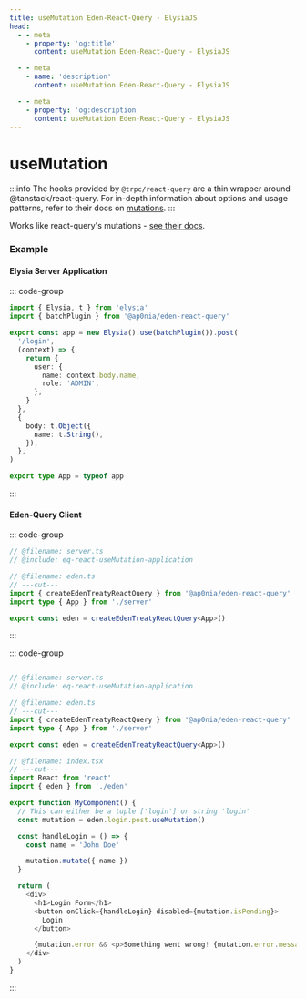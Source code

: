 ```yaml
---
title: useMutation Eden-React-Query - ElysiaJS
head:
  - - meta
    - property: 'og:title'
      content: useMutation Eden-React-Query - ElysiaJS

  - - meta
    - name: 'description'
      content: useMutation Eden-React-Query - ElysiaJS

  - - meta
    - property: 'og:description'
      content: useMutation Eden-React-Query - ElysiaJS
---
```


# useMutation

:::info
The hooks provided by `@trpc/react-query` are a thin wrapper around @tanstack/react-query.
For in-depth information about options and usage patterns,
refer to their docs on [mutations](https://tanstack.com/query/v5/docs/framework/react/guides/mutations).
:::

Works like react-query's mutations - [see their docs](https://tanstack.com/query/v5/docs/framework/react/guides/mutations).

### Example

#### Elysia Server Application

::: code-group

```typescript twoslash include eq-react-useMutation-application [server.ts]
import { Elysia, t } from 'elysia'
import { batchPlugin } from '@ap0nia/eden-react-query'

export const app = new Elysia().use(batchPlugin()).post(
  '/login',
  (context) => {
    return {
      user: {
        name: context.body.name,
        role: 'ADMIN',
      },
    }
  },
  {
    body: t.Object({
      name: t.String(),
    }),
  },
)

export type App = typeof app
```

:::

#### Eden-Query Client

::: code-group

```typescript twoslash include eq-react-useMutation-client [eden.ts]
// @filename: server.ts
// @include: eq-react-useMutation-application

// @filename: eden.ts
// ---cut---
import { createEdenTreatyReactQuery } from '@ap0nia/eden-react-query'
import type { App } from './server'

export const eden = createEdenTreatyReactQuery<App>()
```

:::

::: code-group

```typescript twoslash [index.tsx]

// @filename: server.ts
// @include: eq-react-useMutation-application

// @filename: eden.ts
// ---cut---
import { createEdenTreatyReactQuery } from '@ap0nia/eden-react-query'
import type { App } from './server'

export const eden = createEdenTreatyReactQuery<App>()

// @filename: index.tsx
// ---cut---
import React from 'react'
import { eden } from './eden'

export function MyComponent() {
  // This can either be a tuple ['login'] or string 'login'
  const mutation = eden.login.post.useMutation()

  const handleLogin = () => {
    const name = 'John Doe'

    mutation.mutate({ name })
  }

  return (
    <div>
      <h1>Login Form</h1>
      <button onClick={handleLogin} disabled={mutation.isPending}>
        Login
      </button>

      {mutation.error && <p>Something went wrong! {mutation.error.message}</p>}
    </div>
  )
}
```

:::
